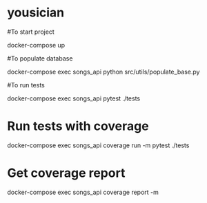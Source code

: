 # yousician

#To start project

docker-compose up

#To populate database

docker-compose exec songs_api python src/utils/populate_base.py

#To run tests

docker-compose exec songs_api pytest ./tests

# Run tests with coverage

docker-compose exec songs_api coverage run -m pytest ./tests

# Get coverage report
docker-compose exec songs_api coverage report -m 